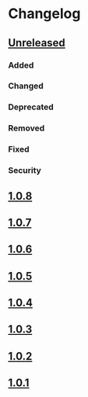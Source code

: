 # Changelog

## [Unreleased]

### Added

### Changed

### Deprecated

### Removed

### Fixed

### Security

## [1.0.8]

## [1.0.7]

## [1.0.6]

## [1.0.5]

## [1.0.4]

## [1.0.3]

## [1.0.2]

## [1.0.1]

[unreleased]: https://github.com/yamin8000/Owl2

[1.0.8]: https://github.com/yamin8000/Owl2/compare/1.0.7...1.0.8

[1.0.7]: https://github.com/yamin8000/Owl2/compare/1.0.6...1.0.7

[1.0.6]: https://github.com/yamin8000/Owl2/compare/1.0.5...1.0.6

[1.0.5]: https://github.com/yamin8000/Owl2/compare/1.0.4...1.0.5

[1.0.4]: https://github.com/yamin8000/Owl2/compare/1.0.3...1.0.4

[1.0.3]: https://github.com/yamin8000/Owl2/compare/1.0.2...1.0.3

[1.0.2]: https://github.com/yamin8000/Owl2/compare/1.0.1...1.0.2

[1.0.1]: https://github.com/yamin8000/Owl2/releases/tag/1.0.1